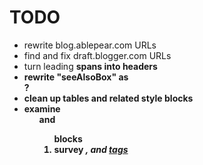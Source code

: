# TODO

- rewrite blog.ablepear.com URLs
- find and fix draft.blogger.com URLs
- turn leading <strong> spans into headers
- rewrite "seeAlsoBox" as <aside>?
- clean up tables and related style blocks
- examine <ul> and <ol> blocks
- survey <i>, <b> and <u> tags
